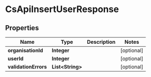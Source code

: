 
# CsApiInsertUserResponse

## Properties
Name | Type | Description | Notes
------------ | ------------- | ------------- | -------------
**organisationId** | **Integer** |  |  [optional]
**userId** | **Integer** |  |  [optional]
**validationErrors** | **List&lt;String&gt;** |  |  [optional]



